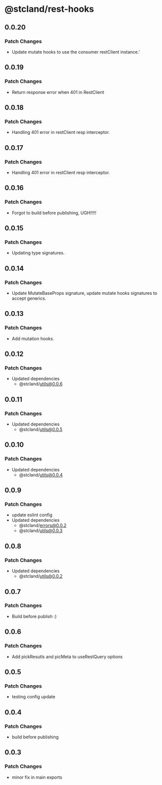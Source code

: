 # @stcland/rest-hooks

## 0.0.20

### Patch Changes

- Update mutate hooks to use the consumer restClient instance.'

## 0.0.19

### Patch Changes

- Return response error when 401 in RestClient

## 0.0.18

### Patch Changes

- Handling 401 error in restClient resp interceptor.

## 0.0.17

### Patch Changes

- Handling 401 error in restClient resp interceptor.

## 0.0.16

### Patch Changes

- Forgot to build before publishing, UGH!!!!!

## 0.0.15

### Patch Changes

- Updating type signatures.

## 0.0.14

### Patch Changes

- Update MutateBaseProps signature, update mutate hooks signatures to accept generics.

## 0.0.13

### Patch Changes

- Add mutation hooks.

## 0.0.12

### Patch Changes

- Updated dependencies
  - @stcland/utils@0.0.6

## 0.0.11

### Patch Changes

- Updated dependencies
  - @stcland/utils@0.0.5

## 0.0.10

### Patch Changes

- Updated dependencies
  - @stcland/utils@0.0.4

## 0.0.9

### Patch Changes

- update eslint config
- Updated dependencies
  - @stcland/errors@0.0.2
  - @stcland/utils@0.0.3

## 0.0.8

### Patch Changes

- Updated dependencies
  - @stcland/utils@0.0.2

## 0.0.7

### Patch Changes

- Build before publish :)

## 0.0.6

### Patch Changes

- Add pickResutls and picMeta to useRestQuery options

## 0.0.5

### Patch Changes

- testing config update

## 0.0.4

### Patch Changes

- build before publishing

## 0.0.3

### Patch Changes

- minor fix in main exports
